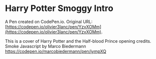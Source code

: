 # Harry Potter Smoggy Intro

A Pen created on CodePen.io. Original URL: [https://codepen.io/olivier3lanc/pen/YzvXOMm](https://codepen.io/olivier3lanc/pen/YzvXOMm).

This is a cover of Harry Potter and the Half-blood Prince opening credits. Smoke Javascript by Marco Biedermann https://codepen.io/marcobiedermann/pen/jympXQ